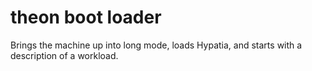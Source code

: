 # theon boot loader

Brings the machine up into long mode, loads
Hypatia, and starts with a description of a
workload.

